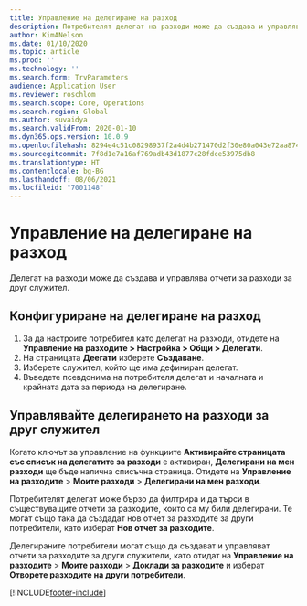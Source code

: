 ```yaml
---
title: Управление на делегиране на разход
description: Потребителят делегат на разходи може да създава и управлява отчети за разходи за друг служител в организацията.
author: KimANelson
ms.date: 01/10/2020
ms.topic: article
ms.prod: ''
ms.technology: ''
ms.search.form: TrvParameters
audience: Application User
ms.reviewer: roschlom
ms.search.scope: Core, Operations
ms.search.region: Global
ms.author: suvaidya
ms.search.validFrom: 2020-01-10
ms.dyn365.ops.version: 10.0.9
ms.openlocfilehash: 8294e4c51c08298937f2a4d4b271470d2f30e80a043e72aa874aa91306ac6712
ms.sourcegitcommit: 7f8d1e7a16af769adb43d1877c28fdce53975db8
ms.translationtype: HT
ms.contentlocale: bg-BG
ms.lasthandoff: 08/06/2021
ms.locfileid: "7001148"
---
```

# <a name="manage-expense-delegation"></a>Управление на делегиране на разход

Делегат на разходи може да създава и управлява отчети за разходи за друг служител.

## <a name="configure-expense-delegation"></a>Конфигуриране на делегиране на разход

1. За да настроите потребител като делегат на разходи, отидете на **Управление на разходите > Настройка > Общи > Делегати**.
2. На страницата **Деегати** изберете **Създаване**.
3. Изберете служител, който ще има дефиниран делегат. 
4. Въведете псевдонима на потребителя делегат и началната и крайната дата за периода на делегиране.

## <a name="manage-expense-delegation-for-another-employee"></a>Управлявайте делегирането на разходи за друг служител

Когато ключът за управление на функциите **Активирайте страницата със списък на делегатите за разходи** е активиран, **Делегирани на мен разходи** ще бъде налична списъчна страница. Отидете на **Управление на разходите** > **Моите разходи** > **Делегирани на мен разходи**.

Потребителят делегат може бързо да филтрира и да търси в съществуващите отчети за разходите, които са му били делегирани. Те могат също така да създадат нов отчет за разходите за други потребители, като изберат **Нов отчет за разходите**.

Делегираните потребители могат също да създават и управляват отчети за разходите за други служители, като отидат на **Управление на разходите** > **Моите разходи** > **Доклади за разходите** и изберат **Отворете разходите на други потребители**.


[!INCLUDE[footer-include](../includes/footer-banner.md)]